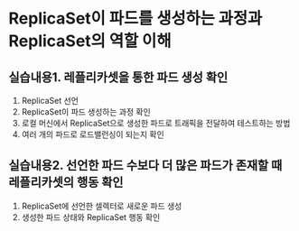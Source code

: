 # ReplicaSet이 파드를 생성하는 과정과 ReplicaSet의 역할 이해

## 실습내용1. 레플리카셋을 통한 파드 생성 확인
1. ReplicaSet 선언
2. ReplicaSet이 파드 생성하는 과정 확인
3. 로컬 머신에서 ReplicaSet으로 생성한 파드로 트래픽을 전달하여 테스트하는 방법
4. 여러 개의 파드로 로드밸런싱이 되는지 확인

## 실습내용2. 선언한 파드 수보다 더 많은 파드가 존재할 때 레플리카셋의 행동 확인
1. ReplicaSet에 선언한 셀렉터로 새로운 파드 생성
2. 생성한 파드 상태와 ReplicaSet 행동 확인
